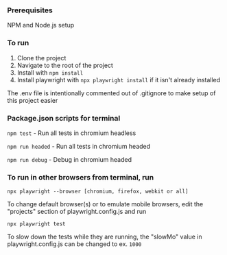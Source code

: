 ### Prerequisites
NPM and Node.js setup

### To run
1. Clone the project
2. Navigate to the root of the project
3. Install with ```npm install```
4. Install playwright with ```npx playwright install``` if it isn't already installed

The .env file is intentionally commented out of .gitignore to make setup of this project easier
   
### Package.json scripts for terminal

```npm test``` - Run all tests in chromium headless

```npm run headed``` - Run all tests in chromium headed

```npm run debug``` - Debug in chromium headed

### To run in other browsers from terminal, run

```npx playwright --browser [chromium, firefox, webkit or all]```

To change default browser(s) or to emulate mobile browsers, edit the "projects" section of playwright.config.js and run 

```npx playwright test```

To slow down the tests while they are running, the "slowMo" value in playwright.config.js can be changed to ex. ```1000```

